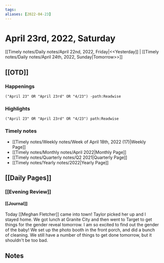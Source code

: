```yaml
---
tags:
aliases: [2022-04-23]
---
```


# April 23rd, 2022, Saturday

[[Timely notes/Daily notes/April 22nd, 2022, Friday|<<Yesterday]] | [[Timely notes/Daily notes/April 24th, 2022, Sunday|Tomorrow>>]]

## [[OTD]]

### Happenings

```query
("April 23" OR "April 23rd" OR "4/23") -path:Readwise
```

### Highlights

```query
("April 23" OR "April 23rd" OR "4/23") path:Readwise
```

### Timely notes
- [[Timely notes/Weekly notes/Week of April 18th, 2022 (17)|Weekly Page]]
- [[Timely notes/Monthly notes/April 2022|Monthly Page]]
- [[Timely notes/Quarterly notes/Q2 2021|Quarterly Page]]
- [[Timely notes/Yearly notes/2022|Yearly Page]]

## [[Daily Pages]]

### [[Evening Review]]

#### [[Journal]]

Today [[Meghan Fletcher]] came into town! Taylor picked her up and I stayed home. We got lunch at Granite City and then went to Target to get things for the gender reveal tomorrow. I am so excited to find out the gender of the baby! We set up the photo booth in the front porch, and did a bunch of cleaning. We still have a number of things to get done tomorrow, but it shouldn't be too bad.

## Notes
